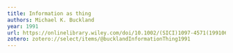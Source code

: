 ```yaml
---
title: Information as thing
authors: Michael K. Buckland
year: 1991
url: https://onlinelibrary.wiley.com/doi/10.1002/(SICI)1097-4571(199106)42:5<351::AID-ASI5>3.0.CO;2-3
zotero: zotero://select/items/@bucklandInformationThing1991
---
```



